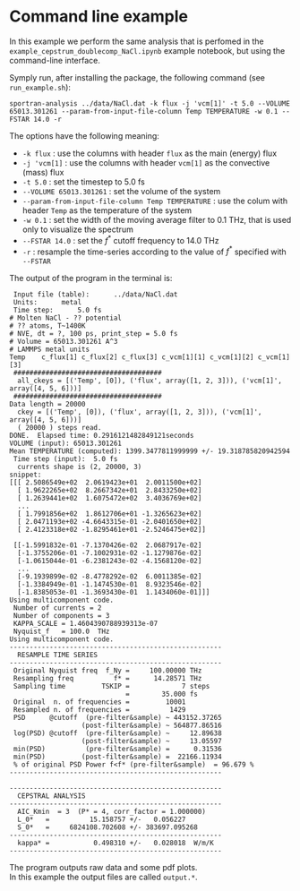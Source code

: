 # Command line example

In this example we perform the same analysis that is perfomed in the `example_cepstrum_doublecomp_NaCl.ipynb` example notebook, but using the command-line interface.

Symply run, after installing the package, the following command (see `run_example.sh`):

```
sportran-analysis ../data/NaCl.dat -k flux -j 'vcm[1]' -t 5.0 --VOLUME 65013.301261 --param-from-input-file-column Temp TEMPERATURE -w 0.1 --FSTAR 14.0 -r
```

The options have the following meaning:

* `-k flux` : use the columns with header `flux` as the main (energy) flux
* `-j 'vcm[1]` : use the columns with header `vcm[1]` as the convective (mass) flux
* `-t 5.0` : set the timestep to 5.0 fs
* `--VOLUME 65013.301261` : set the volume of the system
* `--param-from-input-file-column Temp TEMPERATURE` : use the colum with header `Temp` as the temperature of the system
* `-w 0.1` : set the width of the moving average filter to 0.1 THz, that is used only to visualize the spectrum
* `--FSTAR 14.0` : set the $f^*$ cutoff frequency to 14.0 THz
* `-r` : resample the time-series according to the value of $f^*$ specified with `--FSTAR`

The output of the program in the terminal is:
```
 Input file (table):      ../data/NaCl.dat
 Units:      metal
 Time step:      5.0 fs
# Molten NaCl - ?? potential
# ?? atoms, T~1400K
# NVE, dt = ?, 100 ps, print_step = 5.0 fs
# Volume = 65013.301261 A^3
# LAMMPS metal units
Temp    c_flux[1] c_flux[2] c_flux[3] c_vcm[1][1] c_vcm[1][2] c_vcm[1][3]
 #####################################
  all_ckeys = [('Temp', [0]), ('flux', array([1, 2, 3])), ('vcm[1]', array([4, 5, 6]))]
 #####################################
Data length = 20000
  ckey = [('Temp', [0]), ('flux', array([1, 2, 3])), ('vcm[1]', array([4, 5, 6]))]
  ( 20000 ) steps read.
DONE.  Elapsed time: 0.2916121482849121seconds
VOLUME (input): 65013.301261
Mean TEMPERATURE (computed): 1399.3477811999999 +/- 19.318785820942594
 Time step (input):  5.0 fs
  currents shape is (2, 20000, 3)
snippet:
[[[ 2.5086549e+02  2.0619423e+01  2.0011500e+02]
  [ 1.9622265e+02  8.2667342e+01  2.8433250e+02]
  [ 1.2639441e+02  1.6075472e+02  3.4036769e+02]
  ...
  [ 1.7991856e+02  1.8612706e+01 -1.3265623e+02]
  [ 2.0471193e+02 -4.6643315e-01 -2.0401650e+02]
  [ 2.4123318e+02 -1.8295461e+01 -2.5246475e+02]]

 [[-1.5991832e-01 -7.1370426e-02  2.0687917e-02]
  [-1.3755206e-01 -7.1002931e-02 -1.1279876e-02]
  [-1.0615044e-01 -6.2381243e-02 -4.1568120e-02]
  ...
  [-9.1939899e-02 -8.4778292e-02  6.0011385e-02]
  [-1.3384949e-01 -1.1474530e-01  8.9323546e-02]
  [-1.8385053e-01 -1.3693430e-01  1.1434060e-01]]]
Using multicomponent code.
 Number of currents = 2
 Number of components = 3
 KAPPA_SCALE = 1.4604390788939313e-07
 Nyquist_f   = 100.0  THz
Using multicomponent code.
-----------------------------------------------------
  RESAMPLE TIME SERIES
-----------------------------------------------------
 Original Nyquist freq  f_Ny =     100.00000 THz
 Resampling freq          f* =      14.28571 THz
 Sampling time         TSKIP =             7 steps
                             =        35.000 fs
 Original  n. of frequencies =         10001
 Resampled n. of frequencies =          1429
 PSD      @cutoff  (pre-filter&sample) ~ 443152.37265
                  (post-filter&sample) ~ 564877.86516
 log(PSD) @cutoff  (pre-filter&sample) ~     12.89638
                  (post-filter&sample) ~     13.05597
 min(PSD)          (pre-filter&sample) =      0.31536
 min(PSD)         (post-filter&sample) =  22166.11934
 % of original PSD Power f<f* (pre-filter&sample)  = 96.679 %
-----------------------------------------------------

-----------------------------------------------------
  CEPSTRAL ANALYSIS
-----------------------------------------------------
  AIC_Kmin  = 3  (P* = 4, corr_factor = 1.000000)
  L_0*   =          15.158757 +/-   0.056227
  S_0*   =     6824108.702608 +/- 383697.095268
-----------------------------------------------------
  kappa* =           0.498310 +/-   0.028018  W/m/K
-----------------------------------------------------

```

The program outputs raw data and some pdf plots.\
In this example the output files are called `output.*`.
